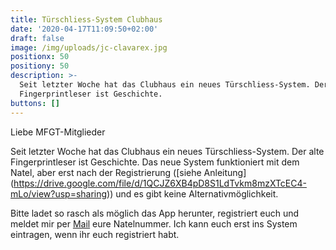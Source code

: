 ```yaml
---
title: Türschliess-System Clubhaus
date: '2020-04-17T11:09:50+02:00'
draft: false
image: /img/uploads/jc-clavarex.jpg
positionx: 50
positiony: 50
description: >-
  Seit letzter Woche hat das Clubhaus ein neues Türschliess-System. Der alte
  Fingerprintleser ist Geschichte.
buttons: []
---
```

Liebe MFGT-Mitglieder 

Seit letzter Woche hat das Clubhaus ein neues Türschliess-System. Der alte Fingerprintleser ist Geschichte. Das neue System funktioniert mit dem Natel, aber erst nach der Registrierung ([siehe Anleitung] (https://drive.google.com/file/d/1QCJZ6XB4pD8S1LdTvkm8mzXTcEC4-mLo/view?usp=sharing)) und es gibt keine Alternativmöglichkeit.

Bitte ladet so rasch als möglich das App herunter, registriert euch und meldet mir per <a href="mailto:betriebsleiter@mfgt.ch">Mail</a> eure Natelnummer. Ich kann euch erst ins System eintragen, wenn ihr euch registriert habt.
